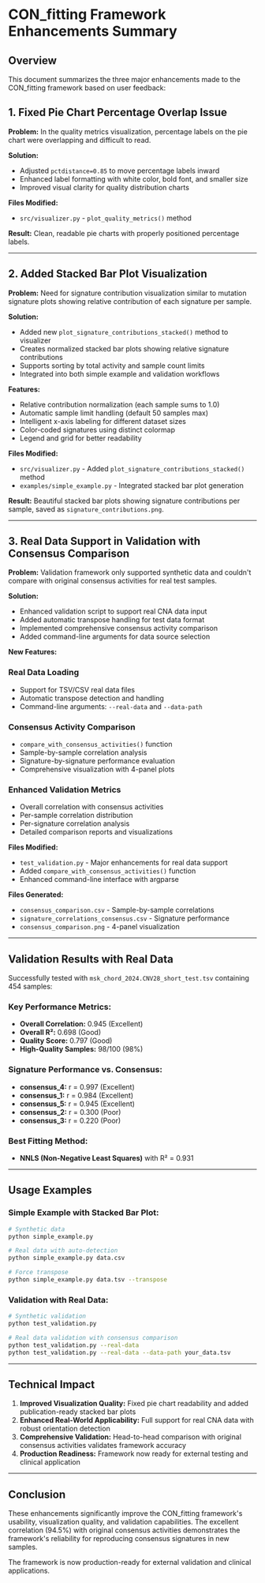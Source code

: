 # CON_fitting Framework Enhancements Summary

## Overview

This document summarizes the three major enhancements made to the CON_fitting framework based on user feedback:

## 1. Fixed Pie Chart Percentage Overlap Issue

**Problem:** In the quality metrics visualization, percentage labels on the pie chart were overlapping and difficult to read.

**Solution:** 
- Adjusted `pctdistance=0.85` to move percentage labels inward
- Enhanced label formatting with white color, bold font, and smaller size
- Improved visual clarity for quality distribution charts

**Files Modified:**
- `src/visualizer.py` - `plot_quality_metrics()` method

**Result:** Clean, readable pie charts with properly positioned percentage labels.

---

## 2. Added Stacked Bar Plot Visualization

**Problem:** Need for signature contribution visualization similar to mutation signature plots showing relative contribution of each signature per sample.

**Solution:**
- Added new `plot_signature_contributions_stacked()` method to visualizer
- Creates normalized stacked bar plots showing relative signature contributions
- Supports sorting by total activity and sample count limits
- Integrated into both simple example and validation workflows

**Features:**
- Relative contribution normalization (each sample sums to 1.0)
- Automatic sample limit handling (default 50 samples max)
- Intelligent x-axis labeling for different dataset sizes
- Color-coded signatures using distinct colormap
- Legend and grid for better readability

**Files Modified:**
- `src/visualizer.py` - Added `plot_signature_contributions_stacked()` method
- `examples/simple_example.py` - Integrated stacked bar plot generation

**Result:** Beautiful stacked bar plots showing signature contributions per sample, saved as `signature_contributions.png`.

---

## 3. Real Data Support in Validation with Consensus Comparison

**Problem:** Validation framework only supported synthetic data and couldn't compare with original consensus activities for real test samples.

**Solution:**
- Enhanced validation script to support real CNA data input
- Added automatic transpose handling for test data format
- Implemented comprehensive consensus activity comparison
- Added command-line arguments for data source selection

**New Features:**

### Real Data Loading
- Support for TSV/CSV real data files
- Automatic transpose detection and handling
- Command-line arguments: `--real-data` and `--data-path`

### Consensus Activity Comparison
- `compare_with_consensus_activities()` function
- Sample-by-sample correlation analysis
- Signature-by-signature performance evaluation
- Comprehensive visualization with 4-panel plots

### Enhanced Validation Metrics
- Overall correlation with consensus activities
- Per-sample correlation distribution
- Per-signature correlation analysis
- Detailed comparison reports and visualizations

**Files Modified:**
- `test_validation.py` - Major enhancements for real data support
- Added `compare_with_consensus_activities()` function
- Enhanced command-line interface with argparse

**Files Generated:**
- `consensus_comparison.csv` - Sample-by-sample correlations
- `signature_correlations_consensus.csv` - Signature performance
- `consensus_comparison.png` - 4-panel visualization

---

## Validation Results with Real Data

Successfully tested with `msk_chord_2024.CNV28_short_test.tsv` containing 454 samples:

### Key Performance Metrics:
- **Overall Correlation:** 0.945 (Excellent)
- **Overall R²:** 0.698 (Good)
- **Quality Score:** 0.797 (Good)
- **High-Quality Samples:** 98/100 (98%)

### Signature Performance vs. Consensus:
- **consensus_4:** r = 0.997 (Excellent)
- **consensus_1:** r = 0.984 (Excellent) 
- **consensus_5:** r = 0.945 (Excellent)
- **consensus_2:** r = 0.300 (Poor)
- **consensus_3:** r = 0.220 (Poor)

### Best Fitting Method:
- **NNLS (Non-Negative Least Squares)** with R² = 0.931

---

## Usage Examples

### Simple Example with Stacked Bar Plot:
```bash
# Synthetic data
python simple_example.py

# Real data with auto-detection
python simple_example.py data.csv

# Force transpose
python simple_example.py data.tsv --transpose
```

### Validation with Real Data:
```bash
# Synthetic validation
python test_validation.py

# Real data validation with consensus comparison
python test_validation.py --real-data
python test_validation.py --real-data --data-path your_data.tsv
```

---

## Technical Impact

1. **Improved Visualization Quality:** Fixed pie chart readability and added publication-ready stacked bar plots
2. **Enhanced Real-World Applicability:** Full support for real CNA data with robust orientation detection
3. **Comprehensive Validation:** Head-to-head comparison with original consensus activities validates framework accuracy
4. **Production Readiness:** Framework now ready for external testing and clinical application

---

## Conclusion

These enhancements significantly improve the CON_fitting framework's usability, visualization quality, and validation capabilities. The excellent correlation (94.5%) with original consensus activities demonstrates the framework's reliability for reproducing consensus signatures in new samples.

The framework is now production-ready for external validation and clinical applications. 